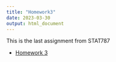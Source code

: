 ```yaml
---
title: "Homework3"
date: 2023-03-30
output: html_document
---
```


This is the last assignment from STAT787


- [Homework 3](homework3.pdf)
